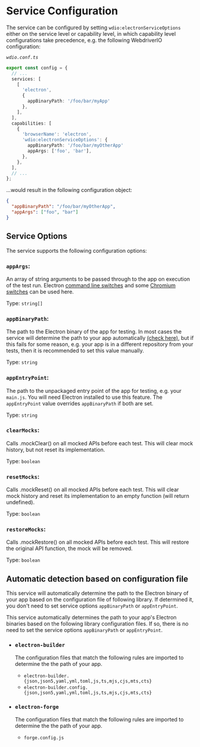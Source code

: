 # Service Configuration

The service can be configured by setting `wdio:electronServiceOptions` either on the service level or capability level, in which capability level configurations take precedence, e.g. the following WebdriverIO configuration:

_`wdio.conf.ts`_

```ts
export const config = {
  // ...
  services: [
    [
      'electron',
      {
        appBinaryPath: '/foo/bar/myApp'
      },
    ],
  ],
  capabilities: [
    {
      'browserName': 'electron',
      'wdio:electronServiceOptions': {
        appBinaryPath: '/foo/bar/myOtherApp'
        appArgs: ['foo', 'bar'],
      },
    },
  ],
  // ...
};
```

...would result in the following configuration object:

```json
{
  "appBinaryPath": "/foo/bar/myOtherApp",
  "appArgs": ["foo", "bar"]
}
```

## Service Options

The service supports the following configuration options:

### `appArgs`:

An array of string arguments to be passed through to the app on execution of the test run. Electron [command line switches](https://www.electronjs.org/docs/latest/api/command-line-switches) and some [Chromium switches](https://peter.sh/experiments/chromium-command-line-switches) can be used here.

Type: `string[]`

### `appBinaryPath`:

The path to the Electron binary of the app for testing. In most cases the service will determine the path to your app automatically [(check here)](#automatic-detection-based-on-configuration-file), but if this fails for some reason, e.g. your app is in a different repository from your tests, then it is recommended to set this value manually.

Type: `string`

### `appEntryPoint`:

The path to the unpackaged entry point of the app for testing, e.g. your `main.js`. You will need Electron installed to use this feature. The `appEntryPoint` value overrides `appBinaryPath` if both are set.

Type: `string`

### `clearMocks`:

Calls .mockClear() on all mocked APIs before each test. This will clear mock history, but not reset its implementation.

Type: `boolean`

### `resetMocks`:

Calls .mockReset() on all mocked APIs before each test. This will clear mock history and reset its implementation to an empty function (will return undefined).

Type: `boolean`

### `restoreMocks`:

Calls .mockRestore() on all mocked APIs before each test. This will restore the original API function, the mock will be removed.

Type: `boolean`

## Automatic detection based on configuration file

This service will automatically determine the path to the Electron binary of your app based on the configuration file of following library. If determined it, you don't need to set service options `appBinaryPath` or `appEntryPoint`.

This service automatically determines the path to your app's Electron binaries based on the following library configuration files.
If so, there is no need to set the service options `appBinaryPath` or `appEntryPoint`.

- ### `electron-builder`

  The configuration files that match the following rules are imported to determine the the path of your app.

  - `electron-builder.{json,json5,yaml,yml,toml,js,ts,mjs,cjs,mts,cts}`
  - `electron-builder.config.{json,json5,yaml,yml,toml,js,ts,mjs,cjs,mts,cts}`

- ### `electron-forge`
  The configuration files that match the following rules are imported to determine the the path of your app.
  - `forge.config.js`
